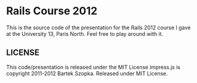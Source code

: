 Rails Course 2012
=================

This is the source code of the presentation for the Rails 2012 course I gave at the University 13, Paris North. 
Feel free to play around with it.



LICENSE
---------
This code/presentation is released under the MIT License
impress.js is copyright 2011-2012 Bartek Szopka. Released under MIT License.


